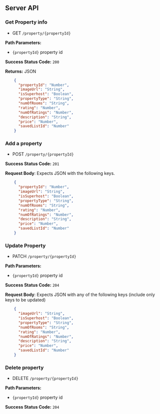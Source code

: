 ## Server API

### Get Property info
  * GET `/property/{propertyId}`

**Path Parameters:**
  * `{propertyId}` property id

**Success Status Code:** `200`

**Returns:** JSON

```json
    {
      "propertyId": "Number",
      "imageUrl": "String",
      "isSuperhost": "Boolean",
      "propertyType": "String",
      "numOfRooms": "String",
      "rating": "Number",
      "numOfRatings": "Number",
      "description": "String",
      "price": "Number",
      "savedListId": "Number"
    }
```

### Add a property
  * POST `/property/{propertyId}`

**Success Status Code:** `201`

**Request Body**: Expects JSON with the following keys.

```json
    {
      "propertyId": "Number",
      "imageUrl": "String",
      "isSuperhost": "Boolean",
      "propertyType": "String",
      "numOfRooms": "String",
      "rating": "Number",
      "numOfRatings": "Number",
      "description": "String",
      "price": "Number",
      "savedListId": "Number"
    }
```

### Update Property
  * PATCH `/property/{propertyId}`

**Path Parameters:**
  * `{propertyId}` property id

**Success Status Code:** `204`

**Request Body**: Expects JSON with any of the following keys (include only keys to be updated)

```json
    {
      "imageUrl": "String",
      "isSuperhost": "Boolean",
      "propertyType": "String",
      "numOfRooms": "String",
      "rating": "Number",
      "numOfRatings": "Number",
      "description": "String",
      "price": "Number",
      "savedListId": "Number"
    }
```

### Delete property
  * DELETE `/property/{propertyId}`

**Path Parameters:**
  * `{propertyId}` property id

**Success Status Code:** `204`